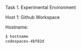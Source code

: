 

Task 1. Experimental Environment

Host 1: Github Workspace

Hostname:
```bash
$ hostname
codespaces-4bf82d
```


